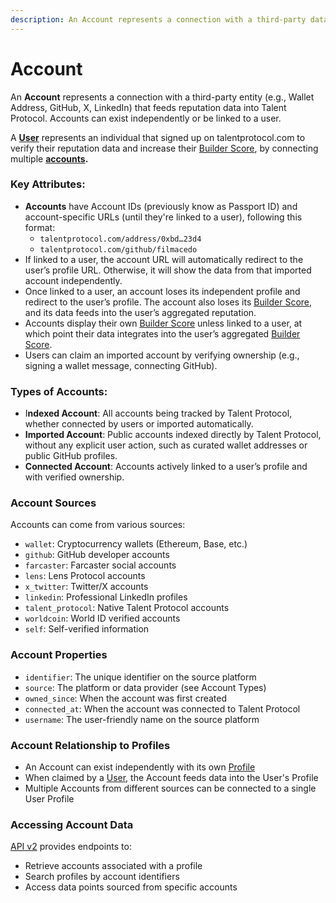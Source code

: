 ```yaml
---
description: An Account represents a connection with a third-party data provider.
---
```


# Account

An **Account** represents a connection with a third-party entity (e.g., Wallet Address, GitHub, X, LinkedIn) that feeds reputation data into Talent Protocol. Accounts can exist independently or be linked to a user.&#x20;

A [**User**](user.md) represents an individual that signed up on talentprotocol.com to verify their reputation data and increase their [Builder Score](scoring-systems/builder-score/), by connecting multiple [**accounts**](account.md)**.**

### Key Attributes:

* **Accounts** have Account IDs (previously know as Passport ID) and account-specific URLs (until they're linked to a user), following this format:
  * `talentprotocol.com/address/0xbd…23d4`
  * `talentprotocol.com/github/filmacedo`
* If linked to a user, the account URL will automatically redirect to the user’s profile URL. Otherwise, it will show the data from that imported account independently.
* Once linked to a user, an account loses its independent profile and redirect to the user’s profile. The account also loses its [Builder Score](scoring-systems/builder-score/), and its data feeds into the user’s aggregated reputation.&#x20;
* Accounts display their own [Builder Score](scoring-systems/builder-score/) unless linked to a user, at which point their data integrates into the user’s aggregated [Builder Score](scoring-systems/builder-score/).
* Users can claim an imported account by verifying ownership (e.g., signing a wallet message, connecting GitHub).

### Types of Accounts:

* I**ndexed Account**: All accounts being tracked by Talent Protocol, whether connected by users or imported automatically.
* **Imported Account**: Public accounts indexed directly by Talent Protocol, without any explicit user action, such as curated wallet addresses or public GitHub profiles.
* **Connected Account**: Accounts actively linked to a user’s profile and with verified ownership.

### Account Sources

Accounts can come from various sources:

* `wallet`: Cryptocurrency wallets (Ethereum, Base, etc.)
* `github`: GitHub developer accounts
* `farcaster`: Farcaster social accounts
* `lens`: Lens Protocol accounts
* `x_twitter`: Twitter/X accounts
* `linkedin`: Professional LinkedIn profiles
* `talent_protocol`: Native Talent Protocol accounts
* `worldcoin`: World ID verified accounts
* `self`: Self-verified information

### Account Properties

* `identifier`: The unique identifier on the source platform
* `source`: The platform or data provider (see Account Types)
* `owned_since`: When the account was first created
* `connected_at`: When the account was connected to Talent Protocol
* `username`: The user-friendly name on the source platform

### Account Relationship to Profiles

* An Account can exist independently with its own [Profile](profile.md)
* When claimed by a [User](user.md), the Account feeds data into the User's Profile
* Multiple Accounts from different sources can be connected to a single User Profile

### Accessing Account Data

[API v2](../developers/talent-api/api-reference-v2/) provides endpoints to:

* Retrieve accounts associated with a profile
* Search profiles by account identifiers
* Access data points sourced from specific accounts
